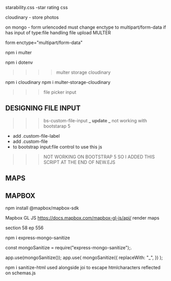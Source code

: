 starability.css -star rating css

cloudinary - store photos

on mongo - form urlencoded
must change enctype to multipart/form-data if has input of type:file
handling file upload
MULTER

form enctype="multipart/form-data"

npm i multer

npm i dotenv

> > > > multer storage cloudinary

npm i cloudinary
npm i multer-storage-cloudinary

> > > file picker input

## DESIGNING FILE INPUT

> > > bs-custom-file-input **_ update _** not working with bootstarap 5

- add .custom-file-label
- add .custom-file
- to bootstrap input:file control to use this js

> > > NOT WORKING ON BOOTSTRAP 5 SO I ADDED THIS SCRIPT AT THE END OF NEW.EJS

<script>
  document
    .querySelector(".custom-file-input")
    .addEventListener("change", function (e) {
      var files = document.getElementById("customFileInput").files;
      var nextSibling = e.target.nextElementSibling;

      var filenames = "";
      for (let f of files) {
        filenames += f.name + ", ";
      }
      if (files && files.length > 1) {
        nextSibling.innerText = filenames;
      } else {
        nextSibling.innerText = "";
      }
    });
</script>

## MAPS

## MAPBOX

npm install @mapbox/mapbox-sdk

Mapbox GL JS
https://docs.mapbox.com/mapbox-gl-js/api/
render maps

section 58
ep 556

npm i express-mongo-sanitize

const mongoSanitize = require("express-mongo-sanitize");.

app.use(mongoSanitize());
app.use(
mongoSanitize({
replaceWith: "\_",
})
);

npm i sanitize-html
used alongside joi to escape htmlcharacters
reflected on schemas.js
